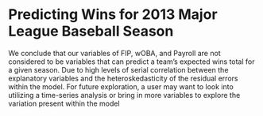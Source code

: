 # Predicting Wins for 2013 Major League Baseball Season

We conclude that our variables of FIP, wOBA, and Payroll are not considered to be variables that can predict a team’s expected wins total for a given season. Due to high levels of serial correlation between the explanatory variables and the heteroskedasticity of the residual errors within the model. For future exploration, a user may want to look into utilizing a time-series analysis or bring in more variables to explore the variation present within the model

